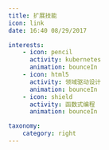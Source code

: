```yaml
---
title: 扩展技能
icon: link
date: 16:40 08/29/2017

interests:
    - icon: pencil
      activity: kubernetes
      animation: bounceIn
    - icon: html5
      activity: 领域驱动设计
      animation: bounceIn
    - icon: shield
      activity: 函数式编程
      animation: bounceIn

taxonomy:
    category: right
---
```

